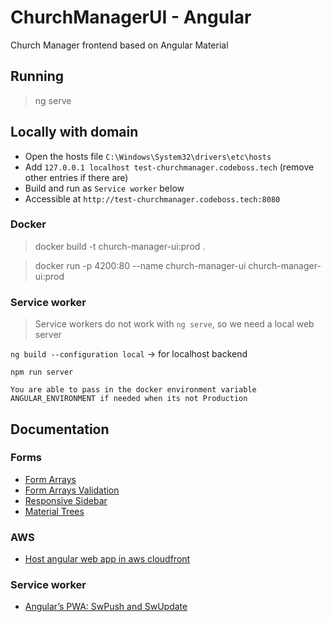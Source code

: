 # ChurchManagerUI - Angular

Church Manager frontend based on Angular Material

## Running

> ng serve

## Locally with domain

 - Open the hosts file `C:\Windows\System32\drivers\etc\hosts`
 - Add `127.0.0.1 localhost test-churchmanager.codeboss.tech` (remove other entries if there are)
 - Build and run as `Service worker` below
 - Accessible at  `http://test-churchmanager.codeboss.tech:8080`

### Docker

> docker build -t church-manager-ui:prod .

> docker run -p 4200:80 --name church-manager-ui  church-manager-ui:prod

### Service worker

> Service workers do not work with `ng serve`, so we need a local web server 

`ng build --configuration local` -> for localhost backend

`npm run server`

```
You are able to pass in the docker environment variable ANGULAR_ENVIRONMENT if needed when its not Production
```

## Documentation

### Forms
- [Form Arrays](https://blog.sreyaj.dev/implement-complex-forms-in-angular-using-formarray)
- [Form Arrays Validation](https://www.concretepage.com/angular/angular-formarray-validation#:~:text=FormArray%20tracks%20the%20value%20and,FormControl%20or%20FormGroup%20are%20validated.)
- [Responsive Sidebar](https://zoaibkhan.com/blog/create-a-responsive-sidebar-menu-with-angular-material/)
- [Material Trees](https://docs.google.com/presentation/d/1BoJ-jq-O9zQHAps7LVciiiH9WI9dDqqv-LAlQ6iMh5o/htmlpresent)


### AWS
- [Host angular web app in aws cloudfront](https://techpearl.com/blog/host-angular-web-app-in-aws-cloudfront/index.html)

### Service worker

- [Angular’s PWA: SwPush and SwUpdate](https://arjenbrandenburgh.medium.com/angulars-pwa-swpush-and-swupdate-15a7e5c154ac)